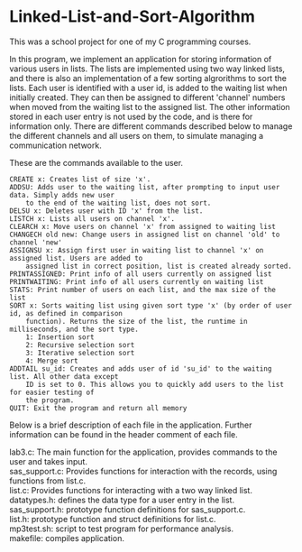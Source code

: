 # Linked-List-and-Sort-Algorithm

This was a school project for one of my C programming courses.

In this program, we implement an application for storing information of various users in lists.
The lists are implemented using two way linked lists, and there is also an implementation of a few
sorting algrorithms to sort the lists. Each user is identified with a user id, is added to the waiting
list when initially created. They can then be assigned to different 'channel' numbers when moved from 
the waiting list to the assigned list. The other information stored in each user entry is not used 
by the code, and is there for information only. There are different commands described below to
manage the different channels and all users on them, to simulate managing a communication network.

These are the commands available to the user.

    CREATE x: Creates list of size 'x'.
    ADDSU: Adds user to the waiting list, after prompting to input user data. Simply adds new user 
        to the end of the waiting list, does not sort.
    DELSU x: Deletes user with ID 'x' from the list.
    LISTCH x: Lists all users on channel 'x'.
    CLEARCH x: Move users on channel 'x' from assigned to waiting list
    CHANGECH old new: Change users in assigned list on channel 'old' to channel 'new'
    ASSIGNSU x: Assign first user in waiting list to channel 'x' on assigned list. Users are added to
        assigned list in correct position, list is created already sorted.
    PRINTASSIGNED: Print info of all users currently on assigned list
    PRINTWAITING: Print info of all users currently on waiting list
    STATS: Print number of users on each list, and the max size of the list
    SORT x: Sorts waiting list using given sort type 'x' (by order of user id, as defined in comparison 
        function). Returns the size of the list, the runtime in milliseconds, and the sort type.
        1: Insertion sort
        2: Recursive selection sort
        3: Iterative selection sort
        4: Merge sort
    ADDTAIL su_id: Creates and adds user of id 'su_id' to the waiting list. All other data except 
        ID is set to 0. This allows you to quickly add users to the list for easier testing of 
        the program.
    QUIT: Exit the program and return all memory

Below is a brief description of each file in the application. Further information can be found
in the header comment of each file.

  lab3.c: The main function for the application, provides commands to the user and takes input.  
  sas_support.c: Provides functions for interaction with the records, using functions from list.c.  
  list.c: Provides functions for interacting with a two way linked list.  
  datatypes.h: defines the data type for a user entry in the list.  
  sas_support.h: prototype function definitions for sas_support.c.  
  list.h: prototype function and struct definitions for list.c.  
  mp3test.sh: script to test program for performance analysis.  
  makefile: compiles application.  
